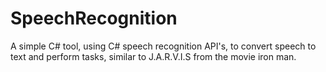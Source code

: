 # SpeechRecognition
A simple C# tool, using C# speech recognition API's, to convert speech to text and perform tasks, similar to J.A.R.V.I.S from the movie iron man. 
